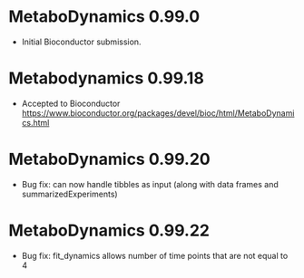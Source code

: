 # MetaboDynamics 0.99.0

* Initial Bioconductor submission.

# Metabodynamics 0.99.18

* Accepted to Bioconductor https://www.bioconductor.org/packages/devel/bioc/html/MetaboDynamics.html 

# MetaboDynamics 0.99.20

* Bug fix: can now handle tibbles as input (along with data frames and summarizedExperiments)

# MetaboDynamics 0.99.22

* Bug fix: fit_dynamics allows number of time points that are not equal to 4